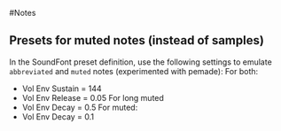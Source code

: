 #Notes
## Presets for muted notes (instead of samples)
In the SoundFont preset definition, use the following settings to emulate `abbreviated` and `muted` notes (experimented with pemade):
For both:
- Vol Env Sustain = 144
- Vol Env Release = 0.05
For long muted
- Vol Env Decay = 0.5
For muted:
- Vol Env Decay = 0.1
